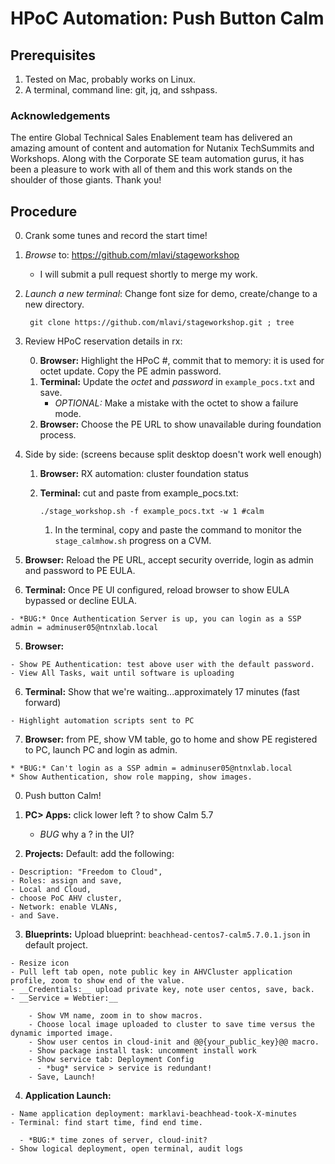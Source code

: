 # HPoC Automation: Push Button Calm

## Prerequisites ##
1. Tested on Mac, probably works on Linux.
2. A terminal, command line: git, jq, and sshpass.

### Acknowledgements ###

The entire Global Technical Sales Enablement team has delivered an amazing amount of content and automation for Nutanix TechSummits and Workshops. Along with the Corporate SE team automation gurus, it has been a pleasure to work with all of them and this work stands on the shoulder of those giants. Thank you!

## Procedure ##

0. Crank some tunes and record the start time!
1. *Browse* to: https://github.com/mlavi/stageworkshop
   - I will submit a pull request shortly to merge my work.
1. *Launch a new terminal*: Change font size for demo, create/change to a new directory.

        git clone https://github.com/mlavi/stageworkshop.git ; tree
1. Review HPoC reservation details in rx:

   0. __Browser:__ Highlight the HPoC #, commit that to memory: it is used for octet update. Copy the PE admin password.
   0. __Terminal:__ Update the *octet* and *password* in ````example_pocs.txt```` and save.
      - *OPTIONAL:* Make a mistake with the octet to show a failure mode.
   0. __Browser:__ Choose the PE URL to show unavailable during foundation process.

1. Side by side: (screens because split desktop doesn't work well enough)

   1. __Browser:__ RX automation: cluster foundation status
   2. __Terminal:__ cut and paste from example_pocs.txt:

          ./stage_workshop.sh -f example_pocs.txt -w 1 #calm

        1. In the terminal, copy and paste the command to monitor the ````stage_calmhow.sh```` progress on a CVM.

  3. __Browser:__ Reload the PE URL, accept security override, login as admin and password to PE EULA.
  4. __Terminal:__ Once PE UI configured, reload browser to show EULA bypassed or decline EULA.

    - *BUG:* Once Authentication Server is up, you can login as a SSP admin = adminuser05@ntnxlab.local
  5. __Browser:__

    - Show PE Authentication: test above user with the default password.
    - View All Tasks, wait until software is uploading
  6. __Terminal:__ Show that we're waiting...approximately 17 minutes (fast forward)

    - Highlight automation scripts sent to PC
  7. __Browser:__ from PE, show VM table, go to home and show PE registered to PC, launch PC and login as admin.

    * *BUG:* Can't login as a SSP admin = adminuser05@ntnxlab.local
    * Show Authentication, show role mapping, show images.
0. Push button Calm!

  1. __PC> Apps:__ click lower left ? to show Calm 5.7

      * *BUG* why a ? in the UI?
  2. __Projects:__ Default: add the following:

    - Description: "Freedom to Cloud",
    - Roles: assign and save,
    - Local and Cloud,
    - choose PoC AHV cluster,
    - Network: enable VLANs,
    - and Save.
  3. __Blueprints:__ Upload blueprint: ````beachhead-centos7-calm5.7.0.1.json```` in default project.

    - Resize icon
    - Pull left tab open, note public key in AHVCluster application profile, zoom to show end of the value.
    - __Credentials:__ upload private key, note user centos, save, back.
    - __Service = Webtier:__
    
        - Show VM name, zoom in to show macros.
        - Choose local image uploaded to cluster to save time versus the dynamic imported image.
        - Show user centos in cloud-init and @@{your_public_key}@@ macro.
        - Show package install task: uncomment install work
        - Show service tab: Deployment Config
          - *bug* service > service is redundant!
        - Save, Launch!
  4. __Application Launch:__

    - Name application deployment: marklavi-beachhead-took-X-minutes
    - Terminal: find start time, find end time.

      - *BUG:* time zones of server, cloud-init?
    - Show logical deployment, open terminal, audit logs

